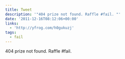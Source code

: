 ```yaml
---
title: Tweet
description: '"404 prize not found. Raffle #fail. "'
date: '2011-12-16T08:12:06+00:00'
links:
  - 'http://yfrog.com/h0gukuzj'
tags:
  - fail
---
```

404 prize not found. Raffle #fail. 
